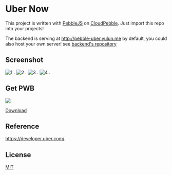 Uber Now
========

This project is written with [PebbleJS](https://github.com/pebble/pebblejs) on [CloudPebble](https://cloudpebble.net/). Just import this repo into your projects!

The backend is serving at http://pebble-uber.yulun.me by default, you could also host your own server! see [backend's repository](https://github.com/imZack/pebble-uber-backend)

Screenshot
----------
![1](https://cloud.githubusercontent.com/assets/690703/4021109/eae078ce-2ae1-11e4-9e94-cdf370279475.png) .
![2](https://cloud.githubusercontent.com/assets/690703/4021107/eade6bec-2ae1-11e4-8c28-6b7b1507cbda.png) .
![3](https://cloud.githubusercontent.com/assets/690703/4021108/eade65de-2ae1-11e4-80ac-bbee3c826581.png) .
![4](https://cloud.githubusercontent.com/assets/690703/4021106/eabf6468-2ae1-11e4-9893-26bfdfda2451.png) . 

Get PWB
-------
![](http://chart.apis.google.com/chart?chs=200x200&cht=qr&chld=|1&chl=https%3A%2F%2Fgithub.com%2FimZack%2Fpebble-uber%2Freleases%2Fdownload%2Fv1.0%2FUber_Now.pbw)

[Download](https://github.com/imZack/pebble-uber/releases/download/v1.0/Uber_Now.pbw)

Reference
---------
https://developer.uber.com/

License
-------
[MIT](http://yulun.mit-license.org/)
